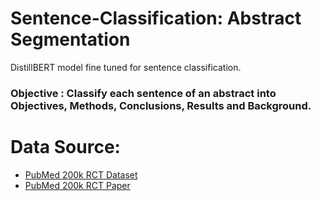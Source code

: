 # Sentence-Classification: Abstract Segmentation
DistillBERT model fine tuned for sentence classification.

### **Objective** : Classify each sentence of an abstract into Objectives, Methods, Conclusions, Results and Background.

# Data Source:
* [PubMed 200k RCT Dataset](https://github.com/Franck-Dernoncourt/pubmed-rct)
* [PubMed 200k RCT Paper](https://arxiv.org/abs/1710.06071)
